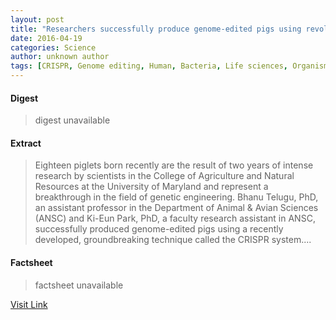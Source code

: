 ```yaml
---
layout: post
title: "Researchers successfully produce genome-edited pigs using revolutionary technology"
date: 2016-04-19
categories: Science
author: unknown author
tags: [CRISPR, Genome editing, Human, Bacteria, Life sciences, Organisms, Biology]
---
```



#### Digest
>digest unavailable

#### Extract
>Eighteen piglets born recently are the result of two years of intense research by scientists in the College of Agriculture and Natural Resources at the University of Maryland and represent a breakthrough in the field of genetic engineering. Bhanu Telugu, PhD, an assistant professor in the Department of Animal & Avian Sciences (ANSC) and Ki-Eun Park, PhD, a faculty research assistant in ANSC, successfully produced genome-edited pigs using a recently developed, groundbreaking technique called the CRISPR system....

#### Factsheet
>factsheet unavailable

[Visit Link](http://phys.org/news346575344.html)


